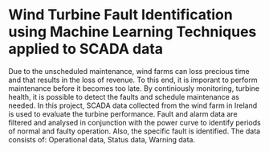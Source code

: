 # Wind Turbine Fault Identification using Machine Learning Techniques applied to SCADA data
Due to the unscheduled maintenance, wind farms can loss precious time and that results in the loss of revenue. To this end, it is imporant to perform maintenance before it becomes too late. By continiously monitoring, turbine health, it is possible to detect the faults and schedule maintenance as needed. In this project, SCADA data collected from the wind farm in Ireland is used to evaluate the turbine performance.
Fault and alarm data are filtered and analysed in conjunction with the power curve to identify periods of normal and faulty operation. Also, the specific fault is identified.
The data consists of: Operational data, Status data, Warning data.
